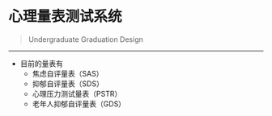 # 心理量表测试系统
>Undergraduate Graduation Design
***
- 目前的量表有
  - 焦虑自评量表（SAS）
  - 抑郁自评量表（SDS）
  - 心理压力测试量表（PSTR）
  - 老年人抑郁自评量表（GDS）